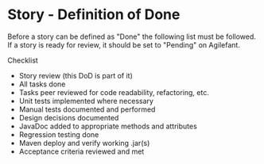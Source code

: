 # Story - Definition of Done
Before a story can be defined as "Done" the following list must be followed. 
If a story is ready for review, it should be set to "Pending" on Agilefant.
  
Checklist

- Story review (this DoD is part of it)
- All tasks done
- Tasks peer reviewed for code readability, refactoring, etc.
- Unit tests implemented where necessary
- Manual tests documented and performed
- Design decisions documented
- JavaDoc added to appropriate methods and attributes
- Regression testing done
- Maven deploy and verify working .jar(s)
- Acceptance criteria reviewed and met
